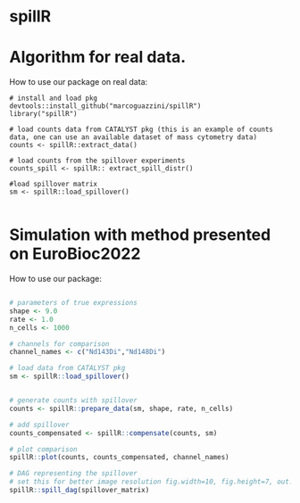 # spillR

 # Algorithm for real data.
 
How to use our package on real data:
 ```{r}
 # install and load pkg
devtools::install_github("marcoguazzini/spillR")
library("spillR")

 # load counts data from CATALYST pkg (this is an example of counts data, one can use an available dataset of mass cytometry data)
 counts <- spillR::extract_data()
 
 # load counts from the spillover experiments
 counts_spill <- spillR:: extract_spill_distr()
 
 #load spillover matrix
 sm <- spillR::load_spillover()
 ```

```{r}

```







# Simulation with method presented on EuroBioc2022

How to use our package:

```r

# parameters of true expressions
shape <- 9.0
rate <- 1.0
n_cells <- 1000

# channels for comparison 
channel_names <- c("Nd143Di","Nd148Di")

# load data from CATALYST pkg
sm <- spillR::load_spillover()


# generate counts with spillover
counts <- spillR::prepare_data(sm, shape, rate, n_cells)

# add spillover
counts_compensated <- spillR::compensate(counts, sm)

# plot comparison
spillR::plot(counts, counts_compensated, channel_names)
```
 

 
 
 
 
 
 
 
 
```r 
# DAG representing the spillover
# set this for better image resolution fig.width=10, fig.height=7, out.width="100%"
spillR::spill_dag(spillover_matrix)
```





